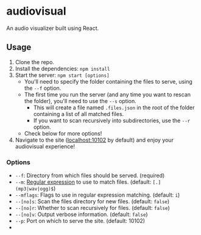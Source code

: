 # audiovisual
An audio visualizer built using React.

## Usage
1. Clone the repo.
2. Install the dependencies: `npm install`
3. Start the server: `npm start [options]`
    - You'll need to specify the folder containing the files to serve, using the `--f` option.
    - The first time you run the server (and any time you want to rescan the folder), you'll need to use the `--s` option.
        - This will create a file named `.files.json` in the root of the folder containing a list of all matched files.
        - If you want to scan recursively into subdirectories, use the `--r` option.
    - Check below for more options!
4. Navigate to the site ([localhost:10102](http://localhost:10102) by default) and enjoy your audiovisual experience!

### Options
- `--f`: Directory from which files should be served. (required)
- `--m`: [Regular expression](https://developer.mozilla.org/en-US/docs/Web/JavaScript/Reference/Global_Objects/RegExp)
    to use to match files. (default: `[.](mp3|wav|ogg)$`)
- `--mflags`: Flags to use in regular expression matching. (default: `i`)
- `--[no]s`: Scan the files directory for new files. (default: `false`)
- `--[no]r`: Whether to scan recursively for files. (default: `false`)
- `--[no]v`: Output verbose information. (default: `false`)
- `--p`: Port on which to serve the site. (default: 10102)
- 
